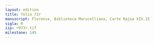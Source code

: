 ```yaml
---
layout: edition
title: folio 73r
manuscript: Florence, Biblioteca Marucelliana, Carte Rajna XIX.15
sigla: R
iip: r073r.tif
milestone: 145
---
```

